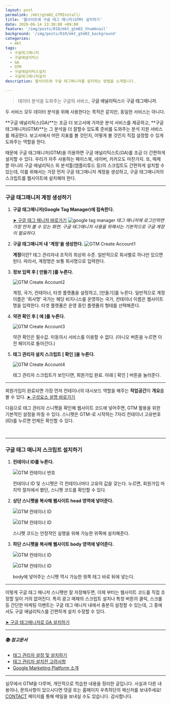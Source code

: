 ```yaml
---
layout: post
permalink: /mkt/gtm02_GTMInstall/
title: '웹사이트에 구글 태그 매니저(GTM) 설치하기'
date: 2020-06-14 13:30:00 +09:00
feature: '/img/posts/010/mkt_gtm02_thumbnail'
background: '/img/posts/010/mkt_gtm02_background'
categories:
  - mkt
tags:
  - 구글태그매니저
  - 구글애널리틱스
  - GA
  - GTM
  - 구글애널리틱스설치
  - 구글태그매니저설치
description: 웹사이트에 구글 태그매니저를 설치하는 방법을 소개합니다.

---
```


> 데이터 분석을 도와주는 구글의 서비스, **구글 애널리틱스**와 **구글 태그매니저**.

두 서비스 모두 데이터 분석을 위해 사용한다는 목적은 같지만, 동일한 서비스는 아니다. 

**구글 애널리틱스(GA)**는 조금 더 보고서에 가까운 분석 서비스를 제공하고, **구글 태그매니저(GTM)**는 그 분석을 더 잘할수 있도록 준비를 도와주는 분석 지원 서비스를 제공한다. 보고서에서 어떤 지표를 볼 것인지, 어떻게 볼 것인지 직접 설정할 수 있게 도와주는 역할을 한다.

때문에 구글 태그매니저(GTM)을 이용하면 구글 애널리틱스트(GA)를 조금 더 간편하게 설치할 수 있다. 우리가 자주 사용하는 페이스북, 네이버, 카카오도 마찬가지. 또, 매체 뿐 아니라 구글 애널리틱스 외 분석툴(앰플리튜드 등)의 스크립트도 간편하게 설치할 수 있는데, 이를 위해서는 가장 먼저 구글 태그매니저 계정을 생성하고, 구글 태그매니저의 스크립트를 웹사이트에 설치해야 한다.

------

### 구글 태그매니저 계정 생성하기

1. **구글 태그매니저(Google Tag Manager)에 접속한다.**

   [➤ 구글 태그 매니저 바로가기](https://tagmanager.google.com/)
   ![google tag manager](/img/posts/010/01.jpg)
   *태그 매니저에 로그인하면 가장 먼저 볼 수 있는 화면. 구글 태그매니저 사용을 위해서는 기본적으로 구글 계정이 필요하다.* 

2. **구글 태그매니저 내 '계정'을 생성한다.**
   ![GTM Create Account1](/img/posts/010/02.jpg)

   **계정**이란? 태그 관리자내 조직의 최상위 수준. 일반적으로 회사별로 하나만 있으면 된다. 따라서, 계정명은 보통 회사명으로 입력한다.

3. **정보 입력 후 [ 만들기 ]를 누른다.**

   ![GTM Create Account2](/img/posts/010/03.jpg)

   계정, 국가, 컨테이너, 타겟 플랫폼을 설정하고, [만들기]를 누른다. 일반적으로 계정 이름은 '회사명' 국가는 해당 비지니스를 운영하는 국가, 컨테이너 이름은 웹사이트 명을 입력한다. 타겟 플랫폼은 운영 중인 플랫폼의 형태를 선택해준다.

4. **약관 확인 후 [  예  ]를 누른다.** 

   ![GTM Create Account3](/img/posts/010/04.jpg)

   약관 확인은 필수값. 미동의시 서비스를 이용할 수 없다. (아니오 버튼을 누르면 이전 페이지로 돌아간다.)

5. **태그 관리자 설치 스크립트 [ 확인 ]을 누른다.**

   ![GTM Create Account4](/img/posts/010/05.jpg)

   태그 관리자 스크립트가 보인다면, 회원가입 완료. 아래 [ 확인 ] 버튼을 눌러준다.

------

회원가입이 완료되면 가장 먼저 컨테이너의 대시보드 역할을 해주는 **작업공간**의 **개요**를 볼 수 있다. [➤ 구성요소 설명 바로가기](https://nohze.com/mkt/gtm01_introduce/)

다음으로 태그 관리자 스니펫을 확인해 웹사이트 코드에 넣어주면, GTM 활용을 위한 기본적인 설정을 마칠 수 있다. 스니펫은 GTM-로 시작하는 7자리 컨테이너 고유번호(ID)를 누르면 언제든 확인할 수 있다.

<br>

------

### 구글 태그 매니저 스크립트 설치하기

1. **컨테이너 ID를 누른다.**

   ![GTM 컨테이너 번호](/img/posts/010/06.jpg)

   컨테이너 ID 및 스니펫은 각 컨테이너마다 고유의 값을 갖는다. 누르면, 회원가입 마지막 절차에서 봤던, 스니펫 코드를 확인할 수 있다.

2. **상단 스니펫을 복사해 웹사이트 head 영역에 넣어준다.**

   ![GTM 컨테이너 ID](/img/posts/010/07.jpg)

   ![GTM 컨테이너 ID](/img/posts/010/08.jpg)

   스니펫 코드는 안정적인 실행을 위해 가능한 위쪽에 설치해준다.

3. **하단 스니펫을 복사해 웹사이트 body 영역에 넣어준다.**

   ![GTM 컨테이너 ID](/img/posts/010/09.jpg)

   ![GTM 컨테이너 ID](/img/posts/010/10.jpg)

   body에 넣어주는 스니펫 역시 가능한 윗쪽 <body>태그 바로 뒤에 넣는다.

------

이렇게 구글 태그 매니저 스니펫만 잘 저장해두면, 이제 부터는 웹사이트 코드를 직접 조정할 일이 거의 없어진다. 특히 광고 매체의 스크립트 설치나 특정 버튼의 클릭, 스크롤 등 간단한 마케팅 이벤트는 구글 태그 매니저 내에서 충분히 설정할 수 있는데, 그 중에서도 구글 애널리틱스를 간편하게 설치 수정할 수 있다.

[➤ 구글 태그매니저로 GA 설치하기](https://nohze.com/mkt/gtm03_GAInstall/)

------

##### 📚 참고문서

- [태그 관리자 설정 및 설치하기](https://support.google.com/tagmanager/answer/6103696)
- [태그 관리자 설치전 고려사항](https://support.google.com/tagmanager/answer/6103576)
- [Google Marketing Platform 소개](https://support.google.com/tagmanager/answer/9031231)

------

실무에서 GTM을 다루며, 개인적으로 학습한 내용을 정리한 글입니다. 사실과 다른 내용이나, 문의사항이 있으시다면 댓글 또는 홈페이지 우측하단의 메신저를 보내주세요! [CONTACT](https://nohze.com/contact) 페이지를 통해 메일을 보내실 수도 있습니다. 감사합니다.<br><br>